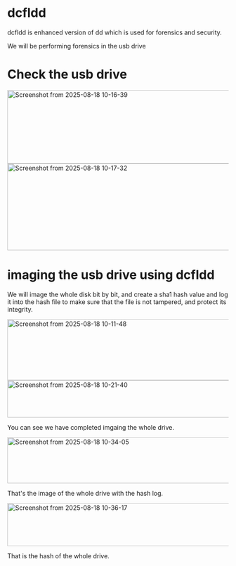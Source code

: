 # dcfldd

dcfldd is enhanced version of dd which is used for forensics and security.

We will be performing forensics in the usb drive

# Check the usb drive

<img width="577" height="167" alt="Screenshot from 2025-08-18 10-16-39" src="https://github.com/user-attachments/assets/0110e29c-4e86-4bb4-a8b5-16c9e61b2e84" />

<img width="581" height="198" alt="Screenshot from 2025-08-18 10-17-32" src="https://github.com/user-attachments/assets/2e166b08-b94f-48b6-9d99-158f0632d30d" />

# imaging the usb drive using dcfldd

We will image the whole disk bit by bit, and create a sha1 hash value and log it into the hash file to make sure that the file is not tampered, and protect its integrity.

<img width="737" height="139" alt="Screenshot from 2025-08-18 10-11-48" src="https://github.com/user-attachments/assets/4aa99934-0ddb-482c-9c4b-7d6478b2e6f0" />

<img width="741" height="85" alt="Screenshot from 2025-08-18 10-21-40" src="https://github.com/user-attachments/assets/7fd76ea1-06ce-475a-9987-337b1bb57d81" />

You can see we have completed imgaing the whole drive.

<img width="713" height="105" alt="Screenshot from 2025-08-18 10-34-05" src="https://github.com/user-attachments/assets/f77726f0-bc58-46c0-83bd-b506241c62a1" />

That's the image of the whole drive with the hash log.

<img width="695" height="98" alt="Screenshot from 2025-08-18 10-36-17" src="https://github.com/user-attachments/assets/f420dea5-e36c-4974-aa50-9935ed805a21" />

That is the hash of the whole drive.

